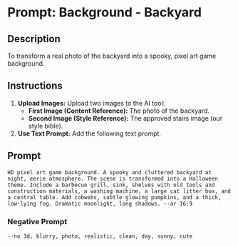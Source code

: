 # Prompt: Background - Backyard

## Description
To transform a real photo of the backyard into a spooky, pixel art game background.

## Instructions

1.  **Upload Images:** Upload two images to the AI tool:
    *   **First Image (Content Reference):** The photo of the backyard.
    *   **Second Image (Style Reference):** The approved stairs image (our style bible).
2.  **Use Text Prompt:** Add the following text prompt.

## Prompt

```
HD pixel art game background. A spooky and cluttered backyard at night, eerie atmosphere. The scene is transformed into a Halloween theme. Include a barbecue grill, sink, shelves with old tools and construction materials, a washing machine, a large cat litter box, and a central table. Add cobwebs, subtle glowing pumpkins, and a thick, low-lying fog. Dramatic moonlight, long shadows. --ar 16:9
```

### Negative Prompt

```
--no 3d, blurry, photo, realistic, clean, day, sunny, cute
```
